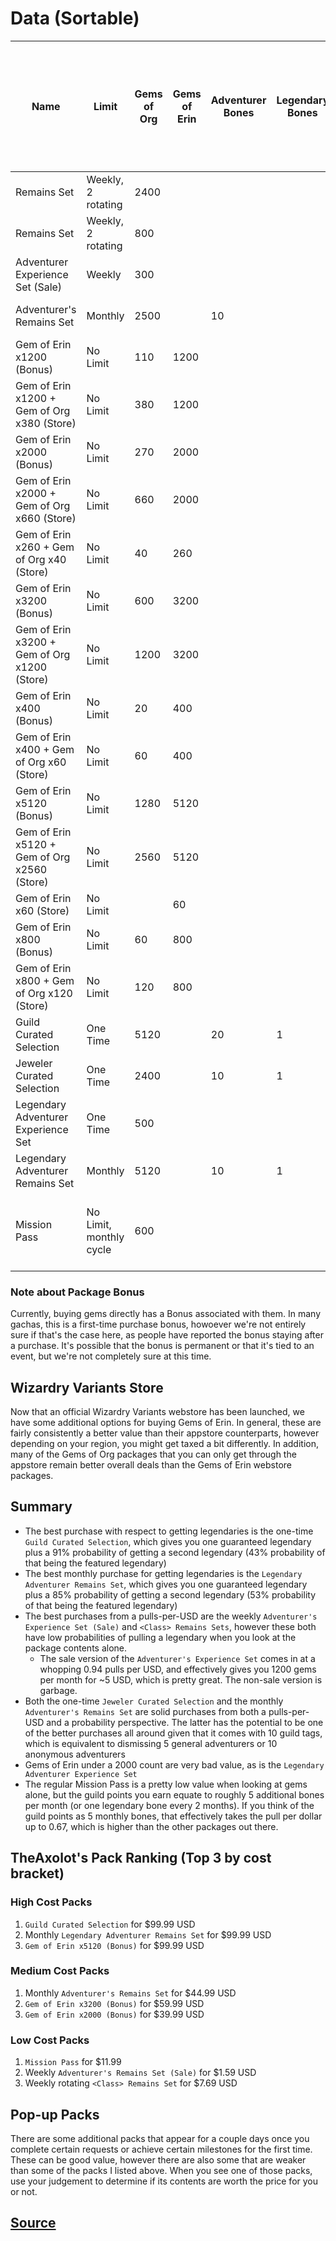 # Data (Sortable)
| Name                                         | Limit                   | Gems of Org | Gems of Erin | Adventurer Bones | Legendary Bones | Other Bones | USD   | Bonuses                                             | Total Number of Pulls | Pulls per $1 | Gems per $1 | Probability of At Least One Legendary<br>from Gems + Bones (Excluding Legendary Bone) | Probability of At Least One Featured Legendary<br>from Gems Only |
| -------------------------------------------- | ----------------------- | ----------- | ------------ | ---------------- | --------------- | ----------- | ----- | --------------------------------------------------- | --------------------- | ------------ | ----------- | ------------------------------------------------------------------------------------- | ---------------------------------------------------------------- |
| <Class Group> Remains Set                    | Weekly, 2 rotating      | 2400        |              |                  |                 | 3           | 44.99 | 3 Raw Crystal                                       | 16                    | 0.36         | 53          | 0.49                                                                                  | 0.23                                                             |
| <Class> Remains Set                          | Weekly, 2 rotating      | 800         |              |                  |                 | 1           | 7.69  | 1 Azure Lustrous Ore                                | 5                     | 0.65         | 104         | 0.19                                                                                  | 0.08                                                             |
| Adventurer Experience Set (Sale)             | Weekly                  | 300         |              |                  |                 |             | 1.59  | 1500 adventurer experience                          | 1.5                   | 0.94         | 189         | 0.07                                                                                  | 0.03                                                             |
| Adventurer's Remains Set                     | Monthly                 | 2500        |              | 10               |                 |             | 44.99 | 10 Ungraded Tags                                    | 23.5                  | 0.52         | 56          | 0.7                                                                                   | 0.24                                                             |
| Gem of Erin x1200 (Bonus)                    | No Limit                | 110         | 1200         |                  |                 |             | 23.99 |                                                     | 6.55                  | 0.27         | 55          | 0.29                                                                                  | 0.12                                                             |
| Gem of Erin x1200 + Gem of Org x380 (Store)  | No Limit                | 380         | 1200         |                  |                 |             | 23.99 |                                                     | 7.9                   | 0.33         | 66          | 0.33                                                                                  | 0.15                                                             |
| Gem of Erin x2000 (Bonus)                    | No Limit                | 270         | 2000         |                  |                 |             | 39.99 |                                                     | 12.35                 | 0.31         | 57          | 0.47                                                                                  | 0.22                                                             |
| Gem of Erin x2000 + Gem of Org x660 (Store)  | No Limit                | 660         | 2000         |                  |                 |             | 39.99 |                                                     | 14.3                  | 0.36         | 67          | 0.52                                                                                  | 0.25                                                             |
| Gem of Erin x260 + Gem of Org x40 (Store)    | No Limit                | 40          | 260          |                  |                 |             | 4.99  |                                                     | 1.5                   | 0.3          | 60          | 0.07                                                                                  | 0.03                                                             |
| Gem of Erin x3200 (Bonus)                    | No Limit                | 600         | 3200         |                  |                 |             | 59.99 |                                                     | 20                    | 0.33         | 63          | 0.64                                                                                  | 0.33                                                             |
| Gem of Erin x3200 + Gem of Org x1200 (Store) | No Limit                | 1200        | 3200         |                  |                 |             | 59.99 |                                                     | 24                    | 0.4          | 73          | 0.71                                                                                  | 0.38                                                             |
| Gem of Erin x400 (Bonus)                     | No Limit                | 20          | 400          |                  |                 |             | 7.69  |                                                     | 2.1                   | 0.27         | 55          | 0.1                                                                                   | 0.04                                                             |
| Gem of Erin x400 + Gem of Org x60 (Store)    | No Limit                | 60          | 400          |                  |                 |             | 7.69  |                                                     | 2.3                   | 0.3          | 60          | 0.11                                                                                  | 0.05                                                             |
| Gem of Erin x5120 (Bonus)                    | No Limit                | 1280        | 5120         |                  |                 |             | 99.99 |                                                     | 35                    | 0.35         | 64          | 0.83                                                                                  | 0.51                                                             |
| Gem of Erin x5120 + Gem of Org x2560 (Store) | No Limit                | 2560        | 5120         |                  |                 |             | 99.99 |                                                     | 41.4                  | 0.41         | 77          | 0.88                                                                                  | 0.57                                                             |
| Gem of Erin x60 (Store)                      | No Limit                |             | 60           |                  |                 |             | 1.19  |                                                     | 0.3                   | 0.25         | 50          | 0.02                                                                                  | 0.01                                                             |
| Gem of Erin x800 (Bonus)                     | No Limit                | 60          | 800          |                  |                 |             | 15.99 |                                                     | 4.3                   | 0.27         | 54          | 0.2                                                                                   | 0.08                                                             |
| Gem of Erin x800 + Gem of Org x120 (Store)   | No Limit                | 120         | 800          |                  |                 |             | 15.99 |                                                     | 4.6                   | 0.29         | 58          | 0.21                                                                                  | 0.09                                                             |
| Guild Curated Selection                      | One Time                | 5120        |              | 20               | 1               |             | 99.99 |                                                     | 48.6                  | 0.49         | 51          | 0.91                                                                                  | 0.43                                                             |
| Jeweler Curated Selection                    | One Time                | 2400        |              | 10               | 1               |             | 44.99 |                                                     | 24                    | 0.53         | 53          | 0.69                                                                                  | 0.23                                                             |
| Legendary Adventurer Experience Set          | One Time                | 500         |              |                  |                 |             | 7.69  | 42258 adventurer experience                         | 2.5                   | 0.33         | 65          | 0.12                                                                                  | 0.05                                                             |
| Legendary Adventurer Remains Set             | Monthly                 | 5120        |              | 10               | 1               |             | 99.99 |                                                     | 38.6                  | 0.39         | 51          | 0.85                                                                                  | 0.43                                                             |
| Mission Pass                                 | No Limit, monthly cycle | 600         |              |                  |                 |             | 11.99 | 4200 guild points, 2500 gold, 25 clock tome volumes | 3                     | 0.25         | 50          | 0.14                                                                                  | 0.06                                                             |

### Note about Package Bonus
Currently, buying gems directly has a Bonus associated with them. In many gachas, this is a first-time purchase bonus, howoever we're not entirely sure if that's the case here, as people have reported the bonus staying after a purchase. It's possible that the bonus is permanent or that it's tied to an event, but we're not completely sure at this time.

## Wizardry Variants Store
Now that an official Wizardry Variants webstore has been launched, we have some additional options for buying Gems of Erin. In general, these are fairly consistently a better value than their appstore counterparts, however depending on your region, you might get taxed a bit differently. In addition, many of the Gems of Org packages that you can only get through the appstore remain better overall deals than the Gems of Erin webstore packages.

## Summary
* The best purchase with respect to getting legendaries is the one-time `Guild Curated Selection`, which gives you one guaranteed legendary plus a 91% probability of getting a second legendary (43% probability of that being the featured legendary)
* The best monthly purchase for getting legendaries is the `Legendary Adventurer Remains Set`, which gives you one guaranteed legendary plus a 85% probability of getting a second legendary (53% probability of that being the featured legendary)
* The best purchases from a pulls-per-USD are the weekly `Adventurer's Experience Set (Sale)` and `<Class> Remains Sets`, however these both have low probabilities of pulling a legendary when you look at the package contents alone.
    * The sale version of the `Adventurer's Experience Set` comes in at a whopping 0.94 pulls per USD, and effectively gives you 1200 gems per month for ~5 USD, which is pretty great. The non-sale version is garbage.
* Both the one-time `Jeweler Curated Selection` and the monthly `Adventurer's Remains Set` are solid purchases from both a pulls-per-USD and a probability perspective. The latter has the potential to be one of the better purchases all around given that it comes with 10 guild tags, which is equivalent to dismissing 5 general adventurers or 10 anonymous adventurers
* Gems of Erin under a 2000 count are very bad value, as is the `Legendary Adventurer Experience Set`
* The regular Mission Pass is a pretty low value when looking at gems alone, but the guild points you earn equate to roughly 5 additional bones per month (or one legendary bone every 2 months). If you think of the guild points as 5 monthly bones, that effectively takes the pull per dollar up to 0.67, which is higher than the other packages out there.

## TheAxolot's Pack Ranking (Top 3 by cost bracket)
### High Cost Packs
1. `Guild Curated Selection` for $99.99 USD
2. Monthly `Legendary Adventurer Remains Set` for $99.99 USD
3. `Gem of Erin x5120 (Bonus)` for $99.99 USD

### Medium Cost Packs
1. Monthly `Adventurer's Remains Set` for $44.99 USD
2. `Gem of Erin x3200 (Bonus)` for $59.99 USD
3. `Gem of Erin x2000 (Bonus)` for $39.99 USD

### Low Cost Packs
1. `Mission Pass` for $11.99
2. Weekly `Adventurer's Remains Set (Sale)` for $1.59 USD
3. Weekly rotating `<Class> Remains Set` for $7.69 USD

## Pop-up Packs
There are some additional packs that appear for a couple days once you complete certain requests or achieve certain milestones for the first time. These can be good value, however there are also some that are weaker than some of the packs I listed above. When you see one of those packs, use your judgement to determine if its contents are worth the price for you or not.

## [Source](https://docs.google.com/spreadsheets/d/12hBa-YCU2bYeoOoqlctb6-G4nRiY9VvvWSYv0-xWft0)